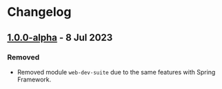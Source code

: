 # Changelog

## [1.0.0-alpha](https://github.com/CodeCraftersCN/jdevkit/releases/tag/v1.0.0-alpha) - 8 Jul 2023

### Removed

- Removed module `web-dev-suite` due to the same features with Spring Framework.